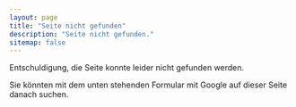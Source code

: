```yaml
---
layout: page
title: "Seite nicht gefunden"
description: "Seite nicht gefunden."
sitemap: false
---
```


Entschuldigung, die Seite konnte leider nicht gefunden werden.

Sie könnten mit dem unten stehenden Formular mit Google auf dieser Seite danach suchen.

<script type="text/javascript">
  var GOOG_FIXURL_LANG = 'de';
  var GOOG_FIXURL_SITE = '{{ site.url }}'
</script>
<script type="text/javascript"
  src="http://linkhelp.clients.google.com/tbproxy/lh/wm/fixurl.js">
</script>
